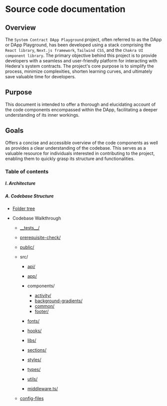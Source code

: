 # Source code documentation

## Overview

The `System Contract DApp Playground` project, often referred to as the DApp or DApp Playground, has been developed using a stack comprising the `React library`, `Next.js framework`, `Tailwind CSS`, and the `Chakra UI component library`. The primary objective behind this project is to provide developers with a seamless and user-friendly platform for interacting with Hedera's system contracts. The project's core purpose is to simplify the process, minimize complexities, shorten learning curves, and ultimately save valuable time for developers.

## Purpose

This document is intended to offer a thorough and elucidating account of the code components encompassed within the DApp, facilitating a deeper understanding of its inner workings.

## Goals

Offers a concise and accessible overview of the code components as well as provides a clear understanding of the codebase. This serves as a valuable resource for individuals interested in contributing to the project, enabling them to quickly grasp its structure and functionalities.

### Table of contents

##### I. Architecture

##### A. Codebase Structure

- [Folder tree](./architecture/codebase-structure/1.folder-tree/index.md)

- Codebase Walkthrough

  - [\_\_tests\_\_/](./architecture/codebase-structure/2.codebase-walkthrough/__tests__/index.md)
  - [prerequisite-check/](./architecture/codebase-structure/2.codebase-walkthrough/preprequisite-check/index.md)
  - [public/](./architecture/codebase-structure/2.codebase-walkthrough/public/index.md)
  - src/

    - [api/](./architecture/codebase-structure/2.codebase-walkthrough/src/api/index.md)
    - [app/](./architecture/codebase-structure/2.codebase-walkthrough/src/app/index.md)
    - components/

      - [activity/](./architecture/codebase-structure/2.codebase-walkthrough/src/components/activity/index.md)
      - [background-gradients/](./architecture/codebase-structure/2.codebase-walkthrough/src/components/background-gradients/index.md)
      - [common/](./architecture/codebase-structure/2.codebase-walkthrough/src/components/common/index.md)
      - [footer/](./architecture/codebase-structure/2.codebase-walkthrough/src/components/footer/index.md)

    - [fonts/](./architecture/codebase-structure/2.codebase-walkthrough/src/fonts/index.md)
    - [hooks/](./architecture/codebase-structure/2.codebase-walkthrough/src/hooks/index.md)
    - [libs/](./architecture/codebase-structure/2.codebase-walkthrough/src/libs/index.md)
    - [sections/](./architecture/codebase-structure/2.codebase-walkthrough/src/sections/index.md)
    - [styles/](./architecture/codebase-structure/2.codebase-walkthrough/src/styles/index.md)
    - [types/](./architecture/codebase-structure/2.codebase-walkthrough/src/types/index.md)
    - [utils/](./architecture/codebase-structure/2.codebase-walkthrough/src/utils/index.md)
    - [middleware.ts/](./architecture/codebase-structure/2.codebase-walkthrough/src/middleware.md)

  - [config-files](./architecture/codebase-structure/2.codebase-walkthrough/config-files/index.md)
